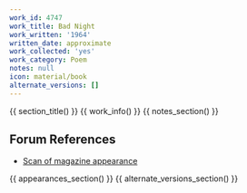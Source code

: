 ```yaml
---
work_id: 4747
work_title: Bad Night
work_written: '1964'
written_date: approximate
work_collected: 'yes'
work_category: Poem
notes: null
icon: material/book
alternate_versions: []
---
```


{{ section_title() }}
{{ work_info() }}
{{ notes_section() }}
## Forum References
- [Scan of magazine appearance](https://bukowskiforum.com/threads/dust-vol-1-no-3-1964-ice-for-the-eagles-bad-night.12262/)

{{ appearances_section() }}
{{ alternate_versions_section() }}